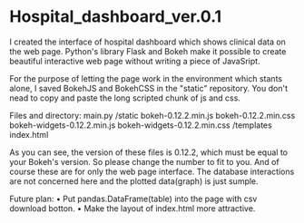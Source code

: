 # Hospital_dashboard_ver.0.1

I created the interface of hospital dashboard which shows clinical data on the web page.
Python's library Flask and Bokeh make it possible to create beautiful interactive web page without writing a piece of JavaSript.

For the purpose of letting the page work in the environment which stants alone, I saved BokehJS and BokehCSS in the "static"
repository. You don't nead to copy and paste the long scripted chunk of js and css.

Files and directory:
main.py
/static
  bokeh-0.12.2.min.js
  bokeh-0.12.2.min.css
  bokeh-widgets-0.12.2.min.js
  bokeh-widgets-0.12.2.min.css
/templates
  index.html
  
As you can see, the version of these files is 0.12.2, which must be equal to your Bokeh's version. 
So please change the number to fit to you.
And of course these are for only the web page interface. The database interactions are not concerned here and the 
plotted data(graph) is just sumple.

Future plan:
• Put pandas.DataFrame(table) into the page with csv download botton.
• Make the layout of index.html more attractive.
